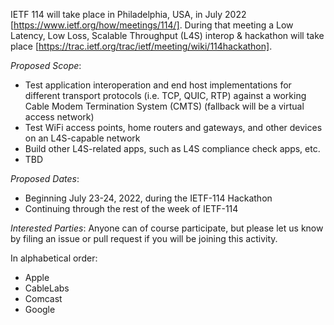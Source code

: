 IETF 114 will take place in Philadelphia, USA, in July 2022 [https://www.ietf.org/how/meetings/114/]. During that meeting a Low Latency, Low Loss, Scalable Throughput (L4S) interop & hackathon
will take place [https://trac.ietf.org/trac/ietf/meeting/wiki/114hackathon]. 

*Proposed Scope*:
- Test application interoperation and end host implementations for different transport protocols (i.e. TCP, QUIC, RTP) against a working Cable Modem Termination System (CMTS) (fallback will be a virtual access network)
- Test WiFi access points, home routers and gateways, and other devices on an L4S-capable network
- Build other L4S-related apps, such as L4S compliance check apps, etc.
- TBD

*Proposed Dates*:
- Beginning July 23-24, 2022, during the IETF-114 Hackathon
- Continuing through the rest of the week of IETF-114

*Interested Parties*: Anyone can of course participate, but please let us know by filing an issue or pull request if you will be joining this activity. 

In alphabetical order:
- Apple
- CableLabs
- Comcast
- Google
